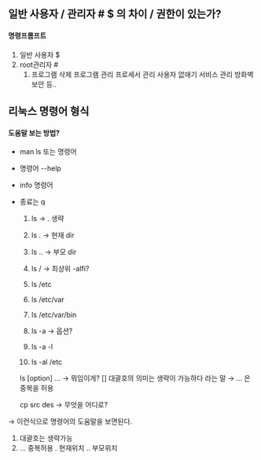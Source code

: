 ## 일반 사용자 / 관리자 # $ 의 차이 / 권한이 있는가?

#### 명령프롬프트

1. 일반 사용자 $
2. root관리자 #
   1. 프로그램 삭제 프로그램 관리 프로세서 관리 사용자 없애기 서비스 관리 방화벽 보안 등..

## 리눅스 명령어 형식

#### 도움말 보는 방법?

- man ls 또는 명령어
- 명령어 --help
- info 명령어
- 종료는 q

  1. ls → . 생략
  2. ls . → 현재 dir
  3. ls .. → 부모 dir

  4. ls / → 최상위 -alfi?
  5. ls /etc
  6. ls /etc/var
  7. ls /etc/var/bin

  8. ls -a → 옵션?
  9. ls -a -l
  10. ls -al /etc

  ls [option] ... → 뭐임이게? [] 대괄호의 의미는 생략이 가능하다 라는 말
  → ... 은 중복을 허용

  cp src des → 무엇을 어디로?

→ 이런식으로 명령어의 도움말을 보면된다.

1. 대괄호는 생략가능
2. ... 중복허용 . 현재위치 .. 부모위치
